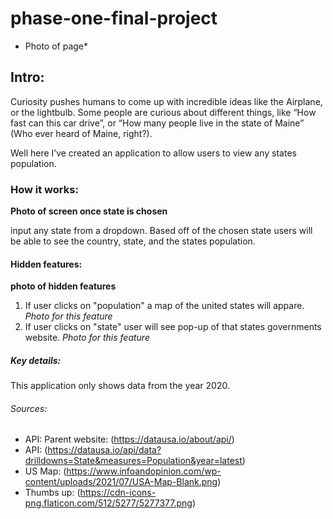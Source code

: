 # phase-one-final-project
* Photo of page*

## Intro:
Curiosity pushes humans to come up with incredible ideas like the Airplane, or the lightbulb. Some people are curious about different things, like “How fast can this car drive”, or “How many people live in the state of Maine” (Who ever heard of Maine, right?).

Well here I’ve created an application to allow users to view any states population.


### How it works:
**Photo of screen once state is chosen**

input any state from a dropdown. Based off of the chosen state users will be able to see the country, state, and the states population.

#### Hidden features:
**photo of hidden features**
1. If user clicks on "population" a map of the united states will appare.
*Photo for this feature*
2. If user clicks on "state" user will see pop-up of that states governments website.
*Photo for this feature*


##### Key details:
This application only shows data from the year 2020.

###### Sources:
* API: Parent website: (https://datausa.io/about/api/)
* API: (https://datausa.io/api/data?drilldowns=State&measures=Population&year=latest)
* US Map: (https://www.infoandopinion.com/wp-content/uploads/2021/07/USA-Map-Blank.png)
* Thumbs up: (https://cdn-icons-png.flaticon.com/512/5277/5277377.png)